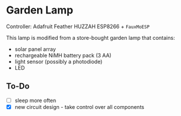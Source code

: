 # Garden Lamp

Controller: Adafruit Feather HUZZAH ESP8266 + `FauxMoESP`

This lamp is modified from a store-bought garden lamp that contains:
- solar panel array
- rechargeable NiMH battery pack (3 AA)
- light sensor (possibly a photodiode)
- LED

## To-Do
- [ ] sleep more often
- [x] new circuit design - take control over all components
